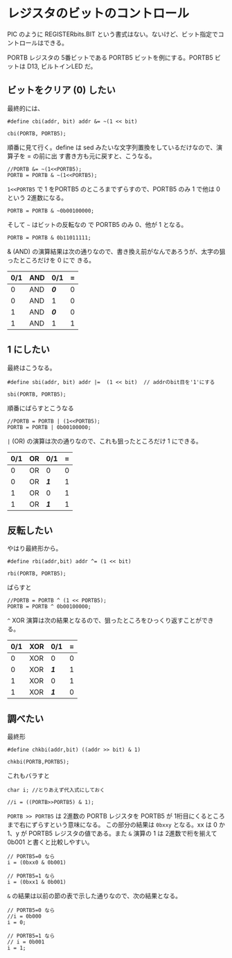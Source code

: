 # レジスタのビットのコントロール

PIC のように REGISTERbits.BIT という書式はない。ないけど、ビット指定でコントロールはできる。

PORTB レジスタの 5番ビットである PORTB5 ビットを例にする。PORTB5 ビットは D13, ビルトインLED だ。

## ビットをクリア (0) したい

最終的には、

```
#define cbi(addr, bit) addr &= ~(1 << bit) 

cbi(PORTB, PORTB5);
```

順番に見て行く。define は sed みたいな文字列置換をしているだけなので、演算子を = の前に出
す書き方も元に戻すと、こうなる。

```
//PORTB &= ~(1<<PORTB5);
PORTB = PORTB & ~(1<<PORTB5);
```

``1<<PORTB5`` で 1 をPORTB5 のところまでずらすので、PORTB5 のみ 1 で他は 0 という 2進数になる。

```
PORTB = PORTB & ~0b00100000;
```

そして ``~`` はビットの反転なの
で PORTB5 のみ 0、他が 1 となる。

```
PORTB = PORTB & 0b11011111;
```

& (AND) の演算結果は次の通りなので、書き換え前がなんであろうが、太字の狙ったところだけを 0 にで
きる。

| 0/1 | AND | 0/1 | = |
| --- | --- | --- | - |
| 0   | AND | ***0***   | 0 |
| 0   | AND | 1   | 0 |
| 1   | AND | ***0***   | 0 |
| 1   | AND | 1   | 1 |

## 1 にしたい

最終はこうなる。

```
#define sbi(addr, bit) addr |=  (1 << bit)  // addrのbit目を'1'にする

sbi(PORTB, PORTB5);
```

順番にばらすとこうなる

```
//PORTB = PORTB | (1<<PORTB5);
PORTB = PORTB | 0b00100000;
```

``|`` (OR) の演算は次の通りなので、これも狙ったところだけ 1 にできる。

| 0/1 | OR  | 0/1 | = |
| --- | --- | --- | - |
| 0   | OR  | 0   | 0 |
| 0   | OR  | ***1***   | 1 |
| 1   | OR  | 0   | 1 |
| 1   | OR  | ***1***   | 1 |

## 反転したい

やはり最終形から。

```
#define rbi(addr,bit) addr ^= (1 << bit)

rbi(PORTB, PORTB5);
```

ばらすと

```
//PORTB = PORTB ^ (1 << PORTB5);
PORTB = PORTB ^ 0b00100000;
```

``^`` XOR 演算は次の結果となるので、狙ったところをひっくり返すことができる。

| 0/1 | XOR | 0/1 | = |
| --- | --- | --- | - |
| 0   | XOR | 0   | 0 |
| 0   | XOR | ***1***   | 1 |
| 1   | XOR | 0   | 1 |
| 1   | XOR | ***1***   | 0 |

## 調べたい

最終形

```
#define chkbi(addr,bit) ((addr >> bit) & 1)

chkbi(PORTB,PORTB5);
```

これもバラすと

```
char i; //とりあえず代入式にしておく

//i = ((PORTB>>PORTB5) & 1);
```

``PORTB >> PORTB5`` は 2進数の PORTB レジスタを PORTB5 が 1桁目にくるところまで右にずらすという意味になる。
この部分の結果は ``0bxxy`` となる。xx は 0 か 1、y が PORTB5 レジスタの値である。また
``&`` 演算の 1 は 2進数で桁を揃えて 0b001 と書くと比較しやすい。

```
// PORTB5=0 なら
i = (0bxx0 & 0b001) 

// PORTB5=1 なら
i = (0bxx1 & 0b001)
```

``&`` の結果は以前の節の表で示した通りなので、次の結果となる。

```
// PORTB5=0 なら
//i = 0b000 
i = 0;

// PORTB5=1 なら
// i = 0b001
i = 1;
```


